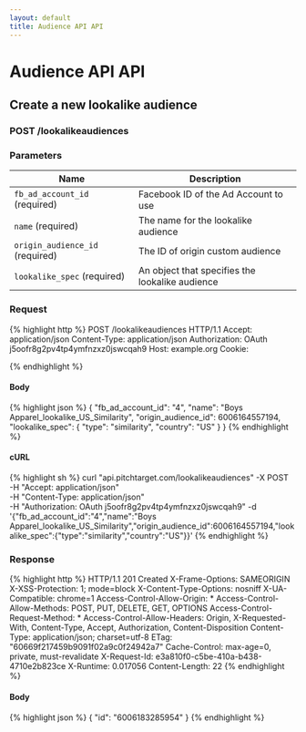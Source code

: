```yaml
---
layout: default
title: Audience API API
---
```


# Audience API API

## Create a new lookalike audience

### POST /lookalikeaudiences


### Parameters

Name | Description |
-----|-------------|
`fb_ad_account_id` (required) | Facebook ID of the Ad Account to use |
`name` (required) | The name for the lookalike audience |
`origin_audience_id` (required) | The ID of origin custom audience |
`lookalike_spec` (required) | An object that specifies the lookalike audience |

### Request

{% highlight http %}
POST /lookalikeaudiences HTTP/1.1
Accept: application/json
Content-Type: application/json
Authorization: OAuth j5oofr8g2pv4tp4ymfnzxz0jswcqah9
Host: example.org
Cookie: 

{% endhighlight %}

#### Body

{% highlight json %}
{
  "fb_ad_account_id": "4",
  "name": "Boys Apparel_lookalike_US_Similarity",
  "origin_audience_id": 6006164557194,
  "lookalike_spec": {
    "type": "similarity",
    "country": "US"
  }
}
{% endhighlight %}

#### cURL

{% highlight sh %}
curl "api.pitchtarget.com/lookalikeaudiences" -X POST \
	-H "Accept: application/json" \
	-H "Content-Type: application/json" \
	-H "Authorization: OAuth j5oofr8g2pv4tp4ymfnzxz0jswcqah9" -d '{"fb_ad_account_id":"4","name":"Boys Apparel_lookalike_US_Similarity","origin_audience_id":6006164557194,"lookalike_spec":{"type":"similarity","country":"US"}}'
{% endhighlight %}

### Response

{% highlight http %}
HTTP/1.1 201 Created
X-Frame-Options: SAMEORIGIN
X-XSS-Protection: 1; mode=block
X-Content-Type-Options: nosniff
X-UA-Compatible: chrome=1
Access-Control-Allow-Origin: *
Access-Control-Allow-Methods: POST, PUT, DELETE, GET, OPTIONS
Access-Control-Request-Method: *
Access-Control-Allow-Headers: Origin, X-Requested-With, Content-Type, Accept, Authorization, Content-Disposition
Content-Type: application/json; charset=utf-8
ETag: "60669f217459b9091f02a9c0f24942a7"
Cache-Control: max-age=0, private, must-revalidate
X-Request-Id: e3a810f0-c5be-410a-b438-4710e2b823ce
X-Runtime: 0.017056
Content-Length: 22
{% endhighlight %}

#### Body

{% highlight json %}
{
  "id": "6006183285954"
}
{% endhighlight %}

